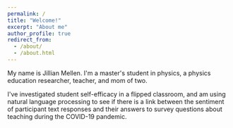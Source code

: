```yaml
---
permalink: /
title: "Welcome!"
excerpt: "About me"
author_profile: true
redirect_from: 
  - /about/
  - /about.html
---
```


My name is Jillian Mellen. I'm a master's student in physics, a physics education researcher, teacher, and mom of two.

I've investigated student self-efficacy in a flipped classroom, and am using natural language processing to see if there is a link between the sentiment of participant text responses and their answers to survey questions about teaching during the COVID-19 pandemic.




